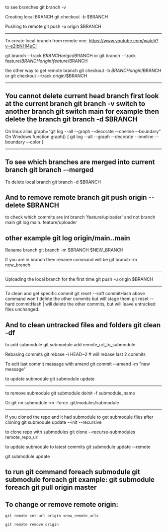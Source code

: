 
to see branches 
git branch -v 

Creating local BRANCH
git checkout -b $BRANCH

Pushing to remote
git push -u origin $BRANCH


--------------------------
To create local branch from remote one. https://www.youtube.com/watch?v=e2IbNHi4uCI

git branch --track $BRANCH origin/$BRANCH    or  git branch --track feature/$BRANCH origin/feature/$BRANCH

the other way to get remote branch
git checkout -b $BRANCH origin/$BRANCH or git checkout --track origin/$BRANCH

--------------------------
You cannot delete current head branch
first look at the current branch
git branch -v
switch to another branch
git switch main for example
then delete the branch
git branch -d $BRANCH
--------------------------
On linux
alias graph="git log --all --graph --decorate --oneline --boundary"
On Windows
function graph() { git log --all --graph --decorate --oneline --boundary --color }

--------------------------
To see which branches are merged into current branch
git branch --merged
--------------------------
To delete local branch
git branch -d $BRANCH

And to remove remote branch
git push origin --delete $BRANCH
--------------------------
to check which commits are int branch 'feature/uploader' and not branch main
git log main..feature/uploader

other example
git log origin/main..main
--------------------------
Rename branch
git branch -m $BRANCH $NEW_BRANCH

If you are in branch then rename command will be
git branch -m new_branch

--------------------------
Uploading the local branch for the first time
git push -u origin $BRANCH

--------------------------
To clean and get specific commit
git reset --soft commitHash
above command won't delete the other commits but will stage them
git reset --hard commitHash | will delete the other commits, but will leave untracked files unchanged.

And to clean untracked files and folders
git clean -df
--------------------------

to add submodule
git submodule add remote_url_to_submodule

Rebasing commits
git rebase -i HEAD~2 # will rebase last 2 commits

To edit last commit message with amend
git commit --amend -m "new message"

to update submodule
git submodule update

--------------------------
to remove submodule
git submodule deinit -f submodule_name

Or 
git rm submodule
rm -force .git/modules/submodule

--------------------------

If you cloned the repo and it had submodule
to get submodule files after cloning
git submodule update --init --recursive


to clone repo with submodules
git clone --recurse-submodules remote_repo_url

to update submodule to latest commits
git submodule update --remote

git submodule update <submodule>

to run git command foreach submodule
git submodule foreach git <command>
example:
git submodule foreach git pull origin master
--------------------------

## To change or remove remote origin:
```
git remote set-url origin <new_remote_url>

git remote remove origin
```
